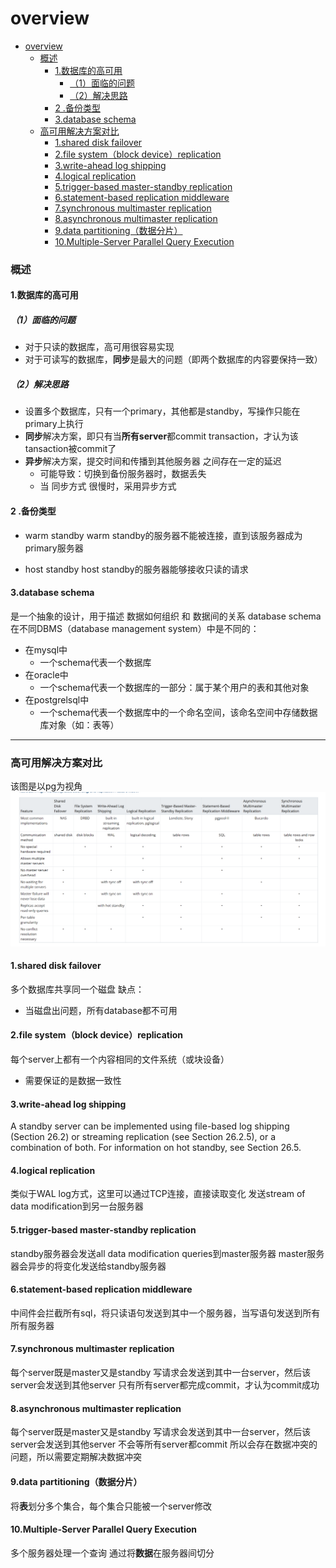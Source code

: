 # overview

<!-- @import "[TOC]" {cmd="toc" depthFrom=1 depthTo=6 orderedList=false} -->
<!-- code_chunk_output -->

- [overview](#overview)
    - [概述](#概述)
      - [1.数据库的高可用](#1数据库的高可用)
        - [（1）面临的问题](#1面临的问题)
        - [（2）解决思路](#2解决思路)
      - [2  .备份类型](#2-备份类型)
      - [3.database schema](#3database-schema)
    - [高可用解决方案对比](#高可用解决方案对比)
      - [1.shared disk failover](#1shared-disk-failover)
      - [2.file system（block device）replication](#2file-systemblock-devicereplication)
      - [3.write-ahead log shipping](#3write-ahead-log-shipping)
      - [4.logical replication](#4logical-replication)
      - [5.trigger-based master-standby replication](#5trigger-based-master-standby-replication)
      - [6.statement-based replication middleware](#6statement-based-replication-middleware)
      - [7.synchronous multimaster replication](#7synchronous-multimaster-replication)
      - [8.asynchronous multimaster replication](#8asynchronous-multimaster-replication)
      - [9.data partitioning（数据分片）](#9data-partitioning数据分片)
      - [10.Multiple-Server Parallel Query Execution](#10multiple-server-parallel-query-execution)

<!-- /code_chunk_output -->

### 概述

#### 1.数据库的高可用

##### （1）面临的问题
* 对于只读的数据库，高可用很容易实现
* 对于可读写的数据库，**同步**是最大的问题（即两个数据库的内容要保持一致）

##### （2）解决思路
* 设置多个数据库，只有一个primary，其他都是standby，写操作只能在primary上执行
* **同步**解决方案，即只有当**所有server**都commit transaction，才认为该tansaction被commit了
* **异步**解决方案，提交时间和传播到其他服务器 之间存在一定的延迟
  * 可能导致：切换到备份服务器时，数据丢失
  * 当 同步方式 很慢时，采用异步方式

#### 2  .备份类型
* warm standby
warm standby的服务器不能被连接，直到该服务器成为primary服务器

* host standby
host standby的服务器能够接收只读的请求

#### 3.database schema

是一个抽象的设计，用于描述 数据如何组织 和 数据间的关系
database schema在不同DBMS（database management system）中是不同的：
* 在mysql中
  * 一个schema代表一个数据库
* 在oracle中
  * 一个schema代表一个数据库的一部分：属于某个用户的表和其他对象
* 在postgrelsql中
  * 一个schema代表一个数据库中的一个命名空间，该命名空间中存储数据库对象（如：表等）

***

### 高可用解决方案对比

该图是以pg为视角
![](./imgs/pg_01.png)

#### 1.shared disk failover
多个数据库共享同一个磁盘
缺点：
* 当磁盘出问题，所有database都不可用

#### 2.file system（block device）replication
每个server上都有一个内容相同的文件系统（或块设备）
* 需要保证的是数据一致性

#### 3.write-ahead log shipping
A standby server can be implemented using file-based log shipping (Section 26.2) or streaming replication (see Section 26.2.5), or a combination of both. For information on hot standby, see Section 26.5.

#### 4.logical replication
类似于WAL log方式，这里可以通过TCP连接，直接读取变化
发送stream of data modification到另一台服务器

#### 5.trigger-based master-standby replication
standby服务器会发送all data modification queries到master服务器
master服务器会异步的将变化发送给standby服务器

#### 6.statement-based replication middleware
中间件会拦截所有sql，将只读语句发送到其中一个服务器，当写语句发送到所有所有服务器

#### 7.synchronous multimaster replication
每个server既是master又是standby
写请求会发送到其中一台server，然后该server会发送到其他server
只有所有server都完成commit，才认为commit成功

#### 8.asynchronous multimaster replication
每个server既是master又是standby
写请求会发送到其中一台server，然后该server会发送到其他server
不会等所有server都commit
所以会存在数据冲突的问题，所以需要定期解决数据冲突

#### 9.data partitioning（数据分片）
将**表**划分多个集合，每个集合只能被一个server修改

#### 10.Multiple-Server Parallel Query Execution
多个服务器处理一个查询
通过将**数据**在服务器间切分
